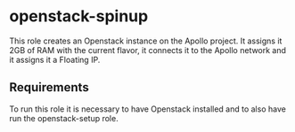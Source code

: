 openstack-spinup
=========

This role creates an Openstack instance on the Apollo project. It assigns it 2GB of RAM with the current flavor, it connects it to the Apollo network and it assigns it a Floating IP.

Requirements
------------

To run this role it is necessary to have Openstack installed and to also have run the openstack-setup role.